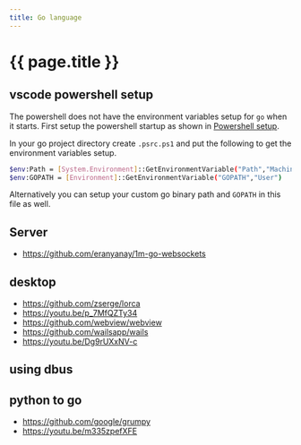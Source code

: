 ```yaml
---
title: Go language
---
```


# {{ page.title }}



## vscode powershell setup
The powershell does not have the environment variables setup for `go` when it starts.
First setup the powershell startup as shown in
[Powershell setup](vscode#powershell-setup).

In your go project directory create `.psrc.ps1` and put the following to get the
environment variables setup.
```bash
$env:Path = [System.Environment]::GetEnvironmentVariable("Path","Machine")
$env:GOPATH = [Environment]::GetEnvironmentVariable("GOPATH","User")
```
Alternatively you can setup your custom go binary path and `GOPATH` in this file as well.

## Server
* <https://github.com/eranyanay/1m-go-websockets>


## desktop
* <https://github.com/zserge/lorca>
* <https://youtu.be/p_7MfQZTy34>
* <https://github.com/webview/webview>
* <https://github.com/wailsapp/wails>
* <https://youtu.be/Dg9rUXxNV-c>


## using dbus


## python to go
* <https://github.com/google/grumpy>
* <https://youtu.be/m335zpefXFE>